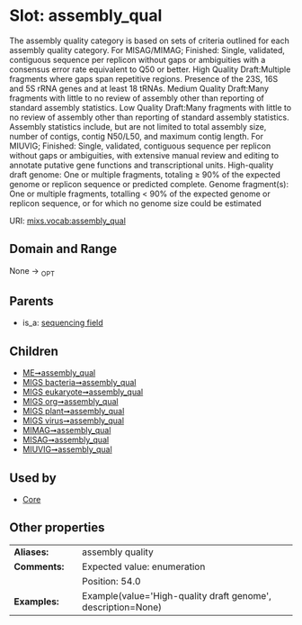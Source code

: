 
# Slot: assembly_qual


The assembly quality category is based on sets of criteria outlined for each assembly quality category. For MISAG/MIMAG; Finished: Single, validated, contiguous sequence per replicon without gaps or ambiguities with a consensus error rate equivalent to Q50 or better. High Quality Draft:Multiple fragments where gaps span repetitive regions. Presence of the 23S, 16S and 5S rRNA genes and at least 18 tRNAs. Medium Quality Draft:Many fragments with little to no review of assembly other than reporting of standard assembly statistics. Low Quality Draft:Many fragments with little to no review of assembly other than reporting of standard assembly statistics. Assembly statistics include, but are not limited to total assembly size, number of contigs, contig N50/L50, and maximum contig length. For MIUVIG; Finished: Single, validated, contiguous sequence per replicon without gaps or ambiguities, with extensive manual review and editing to annotate putative gene functions and transcriptional units. High-quality draft genome: One or multiple fragments, totaling ≥ 90% of the expected genome or replicon sequence or predicted complete. Genome fragment(s): One or multiple fragments, totalling < 90% of the expected genome or replicon sequence, or for which no genome size could be estimated

URI: [mixs.vocab:assembly_qual](https://w3id.org/mixs/vocab/assembly_qual)


## Domain and Range

None ->  <sub>OPT</sub> 

## Parents

 *  is_a: [sequencing field](sequencing_field.md)

## Children

 *  [ME➞assembly_qual](ME_assembly_qual.md)
 *  [MIGS bacteria➞assembly_qual](MIGS_bacteria_assembly_qual.md)
 *  [MIGS eukaryote➞assembly_qual](MIGS_eukaryote_assembly_qual.md)
 *  [MIGS org➞assembly_qual](MIGS_org_assembly_qual.md)
 *  [MIGS plant➞assembly_qual](MIGS_plant_assembly_qual.md)
 *  [MIGS virus➞assembly_qual](MIGS_virus_assembly_qual.md)
 *  [MIMAG➞assembly_qual](MIMAG_assembly_qual.md)
 *  [MISAG➞assembly_qual](MISAG_assembly_qual.md)
 *  [MIUVIG➞assembly_qual](MIUVIG_assembly_qual.md)

## Used by

 * [Core](Core.md)

## Other properties

|  |  |  |
| --- | --- | --- |
| **Aliases:** | | assembly quality |
| **Comments:** | | Expected value: enumeration |
|  | | Position: 54.0 |
| **Examples:** | | Example(value='High-quality draft genome', description=None) |

